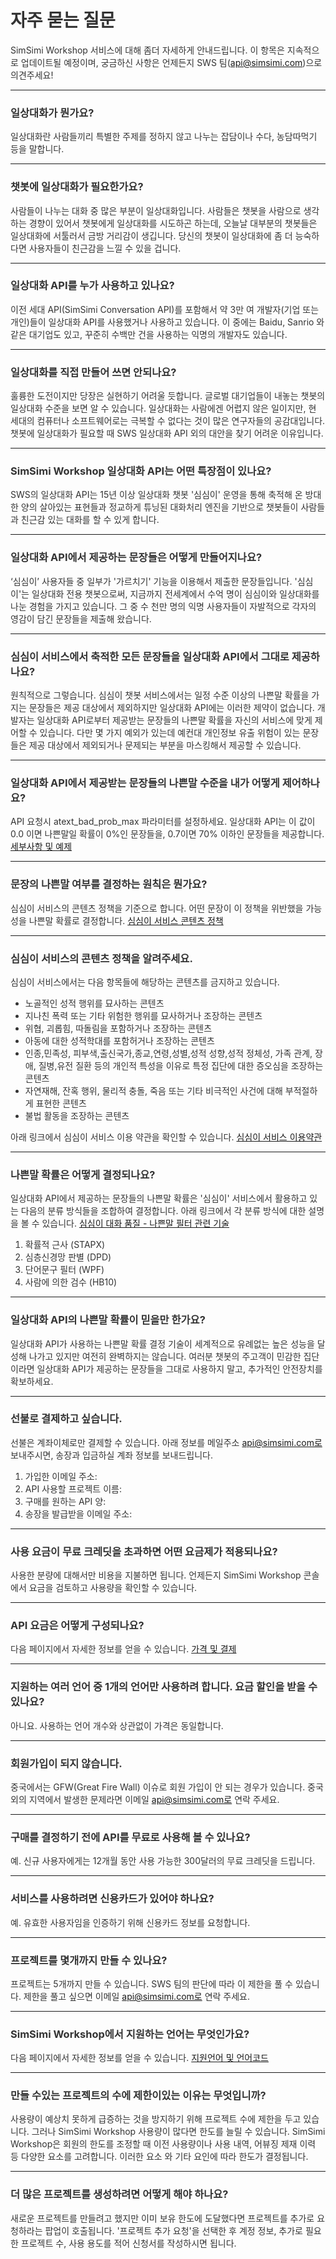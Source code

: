 <style
  type="text/css">
style {color:#ffffff;display:hidden}
h1, h2, h3, h4, h5, h6 {color:#333333;}
p, li {color:#333333}
code {color:#000080;}
</style>

# 자주 묻는 질문
SimSimi Workshop 서비스에 대해 좀더 자세하게 안내드립니다. 이 항목은 지속적으로 업데이트될 예정이며, 궁금하신 사항은 언제든지 SWS 팀(api@simsimi.com)으로 의견주세요!

---

### 일상대화가 뭔가요?
일상대화란 사람들끼리 특별한 주제를 정하지 않고 나누는 잡담이나 수다, 농담따먹기 등을 말합니다.

---

### 챗봇에 일상대화가 필요한가요?
사람들이 나누는 대화 중 많은 부분이 일상대화입니다. 사람들은 챗봇을 사람으로 생각하는 경향이 있어서 챗봇에게 일상대화를 시도하곤 하는데, 오늘날 대부분의 챗봇들은 일상대화에 서툴러서 금방 거리감이 생깁니다. 당신의 챗봇이 일상대화에 좀 더 능숙하다면 사용자들이 친근감을 느낄 수 있을 겁니다.

---

### 일상대화 API를 누가 사용하고 있나요?
이전 세대 API(SimSimi Conversation API)를 포함해서 약 3만 여 개발자(기업 또는 개인)들이 일상대화 API를 사용했거나 사용하고 있습니다. 이 중에는 Baidu, Sanrio 와 같은 대기업도 있고, 꾸준히 수백만 건을 사용하는 익명의 개발자도 있습니다.

---

### 일상대화를 직접 만들어 쓰면 안되나요?
훌륭한 도전이지만 당장은 실현하기 어려울 듯합니다. 글로벌 대기업들이 내놓는 챗봇의 일상대화 수준을 보면 알 수 있습니다. 일상대화는 사람에겐 어렵지 않은 일이지만, 현 세대의 컴퓨터나 소프트웨어로는 극복할 수 없다는 것이 많은 연구자들의 공감대입니다. 챗봇에 일상대화가 필요할 때 SWS 일상대화 API 외의 대안을 찾기 어려운 이유입니다.

---

### SimSimi Workshop 일상대화 API는 어떤 특장점이 있나요?
SWS의 일상대화 API는 15년 이상 일상대화 챗봇 '심심이' 운영을 통해 축적해 온 방대한 양의 살아있는 표현들과 정교하게 튜닝된 대화처리 엔진을 기반으로 챗봇들이 사람들과 친근감 있는 대화를 할 수 있게 합니다.

---

### 일상대화 API에서 제공하는 문장들은 어떻게 만들어지나요?
‘심심이’ 사용자들 중 일부가 '가르치기' 기능을 이용해서 제출한 문장들입니다. '심심이'는 일상대화 전용 챗봇으로써, 지금까지 전세계에서 수억 명이 심심이와 일상대화를 나눈 경험을 가지고 있습니다. 그 중 수 천만 명의 익명 사용자들이 자발적으로 각자의 영감이 담긴 문장들을 제출해 왔습니다.

---

### 심심이 서비스에서 축적한 모든 문장들을 일상대화 API에서 그대로 제공하나요?
원칙적으로 그렇습니다. 심심이 챗봇 서비스에서는 일정 수준 이상의 나쁜말 확률을 가지는 문장들은 제공 대상에서 제외하지만 일상대화 API에는 이러한 제약이 없습니다. 개발자는 일상대화 API로부터 제공받는 문장들의 나쁜말 확률을 자신의 서비스에 맞게 제어할 수 있습니다. 다만 몇 가지 예외가 있는데 예컨대 개인정보 유출 위험이 있는 문장들은 제공 대상에서 제외되거나 문제되는 부분을 마스킹해서 제공할 수 있습니다.

---

### 일상대화 API에서 제공받는 문장들의 나쁜말 수준을 내가 어떻게 제어하나요?
API 요청시 atext_bad_prob_max 파라미터를 설정하세요. 일상대화 API는 이 값이 0.0 이면 나쁜말일 확률이 0%인 문장들을, 0.7이면 70% 이하인 문장들을 제공합니다.
[세부사항 및 예제](https://workshop.simsimi.com/document#st_filter)

---

### 문장의 나쁜말 여부를 결정하는 원칙은 뭔가요?
심심이 서비스의 콘텐츠 정책을 기준으로 합니다. 어떤 문장이 이 정책을 위반했을 가능성을 나쁜말 확률로 결정합니다.
[심심이 서비스 콘텐츠 정책](https://workshop.simsimi.com/termofuse#prohibitions)

---

### 심심이 서비스의 콘텐츠 정책을 알려주세요.
심심이 서비스에서는 다음 항목들에 해당하는 콘텐츠를 금지하고 있습니다.

- 노골적인 성적 행위를 묘사하는 콘텐츠
- 지나친 폭력 또는 기타 위험한 행위를 묘사하거나 조장하는 콘텐츠
- 위협, 괴롭힘, 따돌림을 포함하거나 조장하는 콘텐츠
- 아동에 대한 성적학대를 포함허거나 조장하는 콘텐츠
- 인종,민족성, 피부색,출신국가,종교,연령,성별,성적 성향,성적 정체성, 가족 관계, 장애, 질병,유전 질환 등의 개인적 특성을 이유로 특정 집단에 대한 증오심을 조장하는 콘텐츠
- 자연재해, 잔혹 행위, 물리적 충돌, 죽음 또는 기타 비극적인 사건에 대해 부적절하게 표현한 콘텐츠
- 불법 활동을 조장하는 콘텐츠

아래 링크에서 심심이 서비스 이용 약관을 확인할 수 있습니다.
[심심이 서비스 이용약관](https://workshop.simsimi.com/termofuse)

---

### 나쁜말 확률은 어떻게 결정되나요?
일상대화 API에서 제공하는 문장들의 나쁜말 확률은 '심심이' 서비스에서 활용하고 있는 다음의 분류 방식들을 조합하여 결정합니다. 아래 링크에서 각 분류 방식에 대한 설명을 볼 수 있습니다.
[심심이 대화 품질 - 나쁜말 필터 관련 기술](http://blog.simsimi.com/2019/03/blog-post.html)

1) 확률적 근사 (STAPX)
2) 심층신경망 판별 (DPD)
3) 단어문구 필터 (WPF)
4) 사람에 의한 검수 (HB10)

---

### 일상대화 API의 나쁜말 확률이 믿을만 한가요?
일상대화 API가 사용하는 나쁜말 확률 결정 기술이 세계적으로 유례없는 높은 성능을 달성해 나가고 있지만 여전히 완벽하지는 않습니다. 여러분 챗봇의 주고객이 민감한 집단이라면 일상대화 API가 제공하는 문장들을 그대로 사용하지 말고, 추가적인 안전장치를 확보하세요.

---

### 선불로 결제하고 싶습니다.
선불은 계좌이체로만 결제할 수 있습니다. 아래 정보를 메일주소 api@simsimi.com로 보내주시면, 송장과 입금하실 계좌 정보를 보내드립니다.

1. 가입한 이메일 주소:
2. API 사용할 프로젝트 이름:
3. 구매를 원하는 API 양:
4. 송장을 발급받을 이메일 주소:

---

### 사용 요금이 무료 크레딧을 초과하면 어떤 요금제가 적용되나요?
사용한 분량에 대해서만 비용을 지불하면 됩니다. 언제든지 SimSimi Workshop 콘솔에서 요금을 검토하고 사용량을 확인할 수 있습니다.

---

### API 요금은 어떻게 구성되나요?
다음 페이지에서 자세한 정보를 얻을 수 있습니다.
[가격 및 결제](https://workshop.simsimi.com/pricing#pricing_policy)

---

### 지원하는 여러 언어 중 1개의 언어만 사용하려 합니다. 요금 할인을 받을 수 있나요?
아니요. 사용하는 언어 개수와 상관없이 가격은 동일합니다.

---

### 회원가입이 되지 않습니다.
중국에서는 GFW(Great Fire Wall) 이슈로 회원 가입이 안 되는 경우가 있습니다. 중국 외의 지역에서 발생한 문제라면 이메일 api@simsimi.com로 연락 주세요.

---

### 구매를 결정하기 전에 API를 무료로 사용해 볼 수 있나요?
예. 신규 사용자에게는 12개월 동안 사용 가능한 300달러의 무료 크레딧을 드립니다.

---

### 서비스를 사용하려면 신용카드가 있어야 하나요?
예. 유효한 사용자임을 인증하기 위해 신용카드 정보를 요청합니다.

---

### 프로젝트를 몇개까지 만들 수 있나요?
프로젝트는 5개까지 만들 수 있습니다. SWS 팀의 판단에 따라 이 제한을 풀 수 있습니다. 제한을 풀고 싶으면 이메일 api@simsimi.com로 연락 주세요.

---

### SimSimi Workshop에서 지원하는 언어는 무엇인가요?
다음 페이지에서 자세한 정보를 얻을 수 있습니다.
[지원언어 및 언어코드](https://workshop.simsimi.com/document#st_lang_code)

---

### 만들 수있는 프로젝트의 수에 제한이있는 이유는 무엇입니까?
사용량이 예상치 못하게 급증하는 것을 방지하기 위해 프로젝트 수에 제한을 두고 있습니다. 그러나 SimSimi Workshop 사용량이 많다면 한도를 늘릴 수 있습니다. SimSimi Workshop은 회원의 한도를 조정할 때 이전 사용량이나 사용 내역, 어뷰징 제재 이력 등 다양한 요소를 고려합니다. 이러한 요소 와 기타 요인에 따라 한도가 결정됩니다.

---

### 더 많은 프로젝트를 생성하려면 어떻게 해야 하나요?
새로운 프로젝트를 만들려고 했지만 이미 보유 한도에 도달했다면 프로젝트를 추가로 요청하라는 팝업이 호출됩니다. '프로젝트 추가 요청'을 선택한 후 계정 정보, 추가로 필요한 프로젝트 수, 사용 용도를 적어 신청서를 작성하시면 됩니다.
